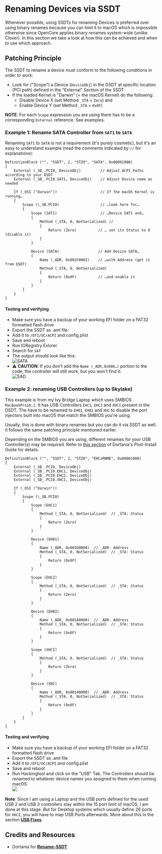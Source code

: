 # Renaming Devices via SSDT

Whenever possible, using SSDTs for renaming Devices is preferred over using binary renames because you can limit it to macOS which is impossible otherwise since OpenCore applies binary renames system-wide (unlike Clover). In this section we take a look at  how this can be achieved and when to use which approach.

## Patching Principle
The SSDT to rename a device must conform to the following conditions in order to work:

- Look for ("Scope") a Device (`DeviceObj`) in the DSDT at specific location (PCI path) defined in the "External" Section of the SSDT
- If the loaded Kernel is "Darwin" (= the macOS Kernel) do the following:
	- Disable Device X (set Method `_STA` = `Zero`) and
	- Enable Device Y (set Method `_STA` = `0x0F`)

**NOTE**: For each `Scope` expression you are using there has to be a corresponding `External` reference. See examples.

### Example 1: Rename SATA Controller from `SAT1` to `SATA`
Renaming `SAT1` to `SATA` is not a requirement (it's purely cosmetic), but it's an easy to understand example (read the comments indicated by `//` for explanations):

```asl
DefinitionBlock ("", "SSDT", 2, "STZ0", "SATA", 0x00001000)
{
    External (_SB_.PCI0, DeviceObj)         // Adjust ACPI Paths according to your DSDT
    External (_SB_.PCI0.SAT1, DeviceObj)    // Adjust Device name as needed
    
    If (_OSI ("Darwin"))                    // If the macOS Kernel is running…
    {
        Scope (\_SB.PCI0)                   // …look here for…
        {
            Scope (SAT1)                    // …Device SAT1 and…
            {
                Method (_STA, 0, NotSerialized) // 
                {
                    Return (Zero)          // … set its Status to 0 (disable it)
                }
            }

            Device (SATA)                  // Add Device SATA…
            {   
                Name (_ADR, 0x001F0002)    // …with Address (get it from DSDT)
                Method (_STA, 0, NotSerialized)
                {
                    Return (0x0F)          // …and enable it
                }
            }
        }
    }
}
```
#### Testing and verifying
- Make sure you have a backup of your working EFI folder on a FAT32 formatted flash drive
- Export the SSDT as .aml file
- Add it to `/EFI/OC/ACPI` and config.plist
- Save and reboot
- Run IORegistry Exlorer
- Search for `SAT`
- The output should look like this:</br>![SATA](https://user-images.githubusercontent.com/76865553/182600459-febd1490-585e-4a7a-9d7f-3dc966482c56.png)
- :warning: **CAUTION**: If you don't add the `Name (_ADR,0x000…)` portion to the code, the controller will still work, but you won't find it:</br>![SAD](https://user-images.githubusercontent.com/76865553/182600512-396acfb7-85da-4a40-85b4-f16cebb72cdc.png)

### Example 2: renaming USB Controllers (up to Skylake)
This example is from my Ivy Bridge Laptop which uses SMBIOS `MacBookPro10,1`. It has USB Controllers `EHC1`, `EHC2` and `XHCI` present in the DSDT. The have to be renamed to `EH01`, `EH02` and `XHC` to disable the port injectors built into macOS that match the SMBIOS you're using.

Usually, this is done with binary renames but you can do it via SSDT as well. It follows the same patching principle mentioned earlier.

Depending on the SMBIOS you are using, different renames for your USB Controller(s) may be required. Refer to [this section](https://dortania.github.io/OpenCore-Post-Install/usb/system-preparation.html#checking-what-renames-you-need) of Dortania's Post-Install Guide for details.

```asl
DefinitionBlock ("", "SSDT", 2, "STZ0", "EHCxRNME", 0x00001000)
{
    External (_SB_.PCI0, DeviceObj)
    External (_SB_.PCI0.EHC1, DeviceObj)
    External (_SB_.PCI0.EHC2, DeviceObj)
    External (_SB_.PCI0.XHCI, DeviceObj)

    If (_OSI ("Darwin"))
    {
        Scope (\_SB.PCI0)
        {
            Scope (EHC1)
            {
                Method (_STA, 0, NotSerialized)  // _STA: Status
                {
                    Return (Zero)
                }
            }

            Device (EH01)
            {
                Name (_ADR, 0x001D0000)  // _ADR: Address
                Method (_STA, 0, NotSerialized)  // _STA: Status
                {
                    Return (0x0F)
                }
            }

            Scope (EHC2)
            {
                Method (_STA, 0, NotSerialized)  // _STA: Status
                {
                    Return (Zero)
                }
            }

            Device (EH02)
            {
                Name (_ADR, 0x001A0000)  // _ADR: Address
                Method (_STA, 0, NotSerialized)  // _STA: Status
                {
                    Return (0x0F)
                }
            }

            Scope (XHCI)
            {
                Method (_STA, 0, NotSerialized)  // _STA: Status
                {
                    Return (Zero)
                }
            }

            Device (XHC)
            {
                Name (_ADR, 0x00140000)  // _ADR: Address
                Method (_STA, 0, NotSerialized)  // _STA: Status
                {
                    Return (0x0F)
                }
            }
        }
    }
}
```
#### Testing and verifying
- Make sure you have a backup of your working EFI folder on a FAT32 formatted flash drive
- Export the SSDT as .aml file
- Add it to `/EFI/OC/ACPI` and config.plist
- Save and reboot
- Run Hackingtool and click on the "USB" Tab. The Controllers should be renamed to whatever device names you assigned to them when running macOS:</br>![](/Users/5t33z0/Desktop/ctrlrshcktl.png)

**Note**: Since I am using a Laptop and the USB ports defined for the used USB 2 and USB 3 controllers stay within the 15 port limit of macOS, I am done at this stage. But for Desktop systems which usually define 26 ports for `XHCI`, you will have to map USB Ports afterwards. More about this in the section [**USB Fixes**](https://github.com/5T33Z0/OC-Little-Translated/tree/main/03_USB_Fixes).

## Credits and Resources
- Dortania for [**Rename-SSDT**](https://github.com/dortania/OpenCore-Install-Guide/blob/master/extra-files/Rename-SSDT.dsl)
